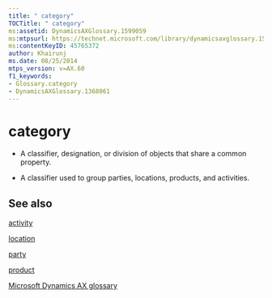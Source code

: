 ```yaml
---
title: " category"
TOCTitle: " category"
ms:assetid: DynamicsAXGlossary.1599059
ms:mtpsurl: https://technet.microsoft.com/library/dynamicsaxglossary.1599059(v=AX.60)
ms:contentKeyID: 45765372
author: Khairunj
ms.date: 08/25/2014
mtps_version: v=AX.60
f1_keywords:
- Glossary.category
- DynamicsAXGlossary.1368061
---
```


# category

  - A classifier, designation, or division of objects that share a common property.

  - A classifier used to group parties, locations, products, and activities.

## See also

[activity](activity.md)

[location](location.md)

[party](https://technet.microsoft.com/library/hh208669\(v=ax.60\))

[product](product.md)

[Microsoft Dynamics AX glossary](glossary/microsoft-dynamics-ax-glossary.md)

  



